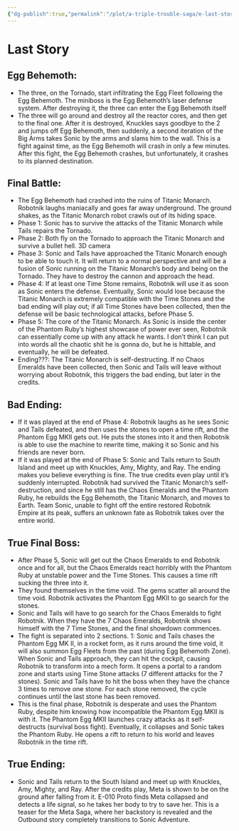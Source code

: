 ```yaml
---
{"dg-publish":true,"permalink":"/plot/a-triple-trouble-saga/e-last-story/"}
---
```


# Last Story

## Egg Behemoth:

- The three, on the Tornado, start infiltrating the Egg Fleet following the Egg Behemoth. The miniboss is the Egg Behemoth’s laser defense system. After destroying it, the three can enter the Egg Behemoth itself
- The three will go around and destroy all the reactor cores, and then get to the final one. After it is destroyed, Knuckles says goodbye to the 2 and jumps off Egg Behemoth, then suddenly, a second iteration of the Big Arms takes Sonic by the arms and slams him to the wall. This is a fight against time, as the Egg Behemoth will crash in only a few minutes. After this fight, the Egg Behemoth crashes, but unfortunately, it crashes to its planned destination.

## Final Battle:

- The Egg Behemoth had crashed into the ruins of Titanic Monarch. Robotnik laughs maniacally and goes far away underground. The ground shakes, as the Titanic Monarch robot crawls out of its hiding space.
- Phase 1: Sonic has to survive the attacks of the Titanic Monarch while Tails repairs the Tornado.
- Phase 2: Both fly on the Tornado to approach the Titanic Monarch and survive a bullet hell. 3D camera
- Phase 3: Sonic and Tails have approached the Titanic Monarch enough to be able to touch it. It will return to a normal perspective and will be a fusion of Sonic running on the Titanic Monarch’s body and being on the Tornado. They have to destroy the cannon and approach the head.
- Phase 4: If at least one Time Stone remains, Robotnik will use it as soon as Sonic enters the defense. Eventually, Sonic would lose because the Titanic Monarch is extremely compatible with the Time Stones and the bad ending will play out; if all Time Stones have been collected, then the defense will be basic technological attacks, before Phase 5.
- Phase 5: The core of the Titanic Monarch. As Sonic is inside the center of the Phantom Ruby’s highest showcase of power ever seen, Robotnik can essentially come up with any attack he wants. I don’t think I can put into words all the chaotic shit he is gonna do, but he is hittable, and eventually, he will be defeated.
- Ending???: The Titanic Monarch is self-destructing. If no Chaos Emeralds have been collected, then Sonic and Tails will leave without worrying about Robotnik, this triggers the bad ending, but later in the credits. 

## Bad Ending:

- If it was played at the end of Phase 4: Robotnik laughs as he sees Sonic and Tails defeated, and then uses the stones to open a time rift, and the Phantom Egg MKII gets out. He puts the stones into it and then Robotnik is able to use the machine to rewrite time, making it so Sonic and his friends are never born.
- If it was played at the end of Phase 5: Sonic and Tails return to South Island and meet up with Knuckles, Amy, Mighty, and Ray. The ending makes you believe everything is fine. The true credits even play until it’s suddenly interrupted. Robotnik had survived the Titanic Monarch’s self-destruction, and since he still has the Chaos Emeralds and the Phantom Ruby, he rebuilds the Egg Behemoth, the Titanic Monarch, and moves to Earth. Team Sonic, unable to fight off the entire restored Robotnik Empire at its peak, suffers an unknown fate as Robotnik takes over the entire world.

## True Final Boss:

- After Phase 5, Sonic will get out the Chaos Emeralds to end Robotnik once and for all, but the Chaos Emeralds react horribly with the Phantom Ruby at unstable power and the Time Stones. This causes a time rift sucking the three into it.
- They found themselves in the time void. The gems scatter all around the time void. Robotnik activates the Phantom Egg MKII to go search for the stones.
- Sonic and Tails will have to go search for the Chaos Emeralds to fight Robotnik. When they have the 7 Chaos Emeralds, Robotnik shows himself with the 7 Time Stones, and the final showdown commences.
- The fight is separated into 2 sections. 1: Sonic and Tails chases the Phantom Egg MK II, in a rocket form, as it runs around the time void, it will also summon Egg Fleets from the past (during Egg Behemoth Zone). When Sonic and Tails approach, they can hit the cockpit, causing Robotnik to transform into a mech form. It opens a portal to a random zone and starts using Time Stone attacks (7 different attacks for the 7 stones). Sonic and Tails have to hit the boss when they have the chance 3 times to remove one stone. For each stone removed, the cycle continues until the last stone has been removed.
- This is the final phase, Robotnik is desperate and uses the Phantom Ruby, despite him knowing how incompatible the Phantom Egg MKII is with it. The Phantom Egg MKII launches crazy attacks as it self-destructs (survival boss fight). Eventually, it collapses and Sonic takes the Phantom Ruby. He opens a rift to return to his world and leaves Robotnik in the time rift.

## True Ending:

- Sonic and Tails return to the South Island and meet up with Knuckles, Amy, Mighty, and Ray. After the credits play, Meta is shown to be on the ground after falling from it. E-010 Proto finds Meta collapsed and detects a life signal, so he takes her body to try to save her. This is a teaser for the Meta Saga, where her backstory is revealed and the Outbound story completely transitions to Sonic Adventure.